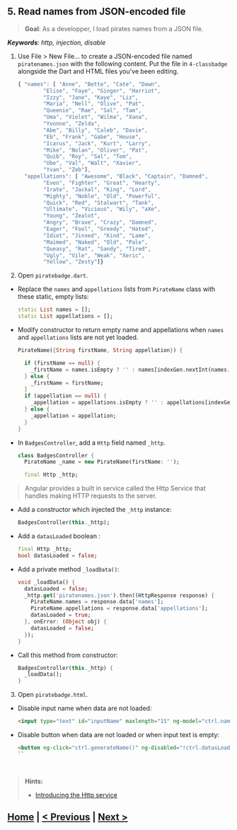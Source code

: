 ## 5. Read names from JSON-encoded file
> **Goal**: As a developper, I load pirates names from a JSON file.

_**Keywords**: http, injection, disable_

1. Use File > New File… to create a JSON-encoded file named `piratenames.json` with the following content. Put the file in `4-classbadge` alongside the Dart and HTML files you’ve been editing.

    ```js
    { "names": [ "Anne", "Bette", "Cate", "Dawn",
            "Elise", "Faye", "Ginger", "Harriot",
            "Izzy", "Jane", "Kaye", "Liz",
            "Maria", "Nell", "Olive", "Pat",
            "Queenie", "Rae", "Sal", "Tam",
            "Uma", "Violet", "Wilma", "Xana",
            "Yvonne", "Zelda",
            "Abe", "Billy", "Caleb", "Davie",
            "Eb", "Frank", "Gabe", "House",
            "Icarus", "Jack", "Kurt", "Larry",
            "Mike", "Nolan", "Oliver", "Pat",
            "Quib", "Roy", "Sal", "Tom",
            "Ube", "Val", "Walt", "Xavier",
            "Yvan", "Zeb"],
      "appellations": [ "Awesome", "Black", "Captain", "Damned",
            "Even", "Fighter", "Great", "Hearty",
            "Irate", "Jackal", "King", "Lord",
            "Mighty", "Noble", "Old", "Powerful",
            "Quick", "Red", "Stalwart", "Tank",
            "Ultimate", "Vicious", "Wily", "aXe",
            "Young", "Zealot",
            "Angry", "Brave", "Crazy", "Damned",
            "Eager", "Fool", "Greedy", "Hated",
            "Idiot", "Jinxed", "Kind", "Lame",
            "Maimed", "Naked", "Old", "Pale",
            "Queasy", "Rat", "Sandy", "Tired",
            "Ugly", "Vile", "Weak", "Xeric",
            "Yellow", "Zesty"]}  
    ```
2. Open `piratebadge.dart`.
 - Replace the `names` and `appellations` lists from `PirateName` class with these static, empty lists:

    ```Dart
    static List names = [];
    static List appellations = [];
    ```
 - Modify constructor to return empty name and appellations when `names` and `appellations` lists are not yet loaded.

    ```Dart
    PirateName({String firstName, String appellation}) {

      if (firstName == null) {
        _firstName = names.isEmpty ? '' : names[indexGen.nextInt(names.length)];
      } else {
        _firstName = firstName;
      }
      if (appellation == null) {
        _appellation = appellations.isEmpty ? '' : appellations[indexGen.nextInt(appellations.length)];
      } else {
        _appellation = appellation;
      }
    }
    ```
 - In `BadgesController`, add a `Http` field named `_http`.

    ```Dart
    class BadgesController {
      PirateName _name = new PirateName(firstName: '');

      final Http _http;
    ```
> Angular provides a built in service called the Http Service that handles making HTTP requests to the server.
 - Add a constructor which injected the `_http` instance:
 
    ```Dart
    BadgesController(this._http);
    ```
 - Add a `datasLoaded` boolean :

    ```Dart  
   final Http _http;
   bool datasLoaded = false;
   ```
 - Add a private method `_loadData()`:

    ```Dart
    void _loadData() {
      datasLoaded = false;
      _http.get('piratenames.json').then((HttpResponse response) {
        PirateName.names = response.data['names'];
        PirateName.appellations = response.data['appellations'];
        datasLoaded = true;
      }, onError: (Object obj) {
        datasLoaded = false;
      });
    }
    ``` 
 - Call this method from constructor:

    ```Dart
    BadgesController(this._http) {
      _loadData();
    }
    ```
3. Open `piratebadge.html`.
 - Disable input name when data are not loaded:
    
    ```HTML
    <input type="text" id="inputName" maxlength="15" ng-model="ctrl.name" ng-disabled="!ctrl.datasLoaded">
    ```
 - Disable button when data are not loaded or when input text is empty:

   ```HTML
   <button ng-click="ctrl.generateName()" ng-disabled="!ctrl.datasLoaded || ctrl.name.trim().isNotEmpty">Aye! Gimme a name!</button>
   `` 
     
    
<a name="hints"></a>
> **Hints:**
> 
> - [Introducing the Http service](https://github.com/angular/angular.dart.tutorial/wiki/Introducing-filters-and-services) 
 

## [Home](../README.md) | [< Previous](step-4.md) | [Next >](step-7.md)
